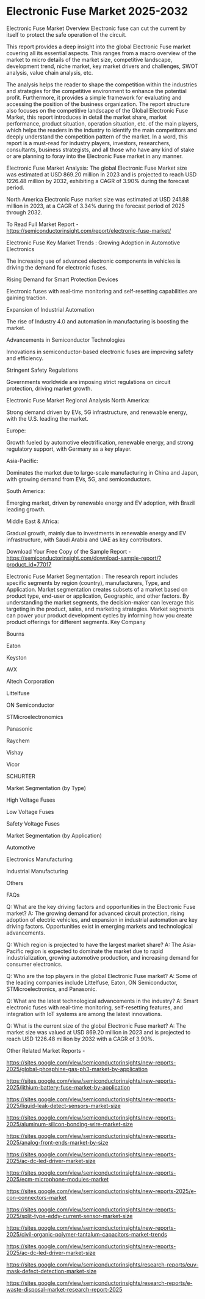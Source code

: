 <h1>Electronic Fuse Market 2025-2032</h1>
Electronic Fuse Market Overview
Electronic fuse can cut the current by itself to protect the safe operation of the circuit.

This report provides a deep insight into the global Electronic Fuse market covering all its essential aspects. This ranges from a macro overview of the market to micro details of the market size, competitive landscape, development trend, niche market, key market drivers and challenges, SWOT analysis, value chain analysis, etc.

The analysis helps the reader to shape the competition within the industries and strategies for the competitive environment to enhance the potential profit. Furthermore, it provides a simple framework for evaluating and accessing the position of the business organization. The report structure also focuses on the competitive landscape of the Global Electronic Fuse Market, this report introduces in detail the market share, market performance, product situation, operation situation, etc. of the main players, which helps the readers in the industry to identify the main competitors and deeply understand the competition pattern of the market.
In a word, this report is a must-read for industry players, investors, researchers, consultants, business strategists, and all those who have any kind of stake or are planning to foray into the Electronic Fuse market in any manner.

Electronic Fuse Market Analysis:
The global Electronic Fuse Market size was estimated at USD 869.20 million in 2023 and is projected to reach USD 1226.48 million by 2032, exhibiting a CAGR of 3.90% during the forecast period.

North America Electronic Fuse market size was estimated at USD 241.88 million in 2023, at a CAGR of 3.34% during the forecast period of 2025 through 2032.


To Read Full Market Report - https://semiconductorinsight.com/report/electronic-fuse-market/


Electronic Fuse Key Market Trends  :
Growing Adoption in Automotive Electronics

The increasing use of advanced electronic components in vehicles is driving the demand for electronic fuses.

Rising Demand for Smart Protection Devices

Electronic fuses with real-time monitoring and self-resetting capabilities are gaining traction.

Expansion of Industrial Automation

The rise of Industry 4.0 and automation in manufacturing is boosting the market.

Advancements in Semiconductor Technologies

Innovations in semiconductor-based electronic fuses are improving safety and efficiency.

Stringent Safety Regulations

Governments worldwide are imposing strict regulations on circuit protection, driving market growth.

Electronic Fuse Market Regional Analysis 
North America:

Strong demand driven by EVs, 5G infrastructure, and renewable energy, with the U.S. leading the market.

Europe:

Growth fueled by automotive electrification, renewable energy, and strong regulatory support, with Germany as a key player.

Asia-Pacific:

Dominates the market due to large-scale manufacturing in China and Japan, with growing demand from EVs, 5G, and semiconductors.

South America:

Emerging market, driven by renewable energy and EV adoption, with Brazil leading growth.

Middle East & Africa:

Gradual growth, mainly due to investments in renewable energy and EV infrastructure, with Saudi Arabia and UAE as key contributors.

Download Your Free Copy of the Sample Report - https://semiconductorinsight.com/download-sample-report/?product_id=77017

Electronic Fuse Market Segmentation :
The research report includes specific segments by region (country), manufacturers, Type, and Application. Market segmentation creates subsets of a market based on product type, end-user or application, Geographic, and other factors. By understanding the market segments, the decision-maker can leverage this targeting in the product, sales, and marketing strategies. Market segments can power your product development cycles by informing how you create product offerings for different segments.
Key Company

Bourns

Eaton

Keyston

AVX

Altech Corporation

Littelfuse

ON Semiconductor

STMicroelectronomics

Panasonic

Raychem

Vishay

Vicor

SCHURTER

Market Segmentation (by Type)

High Voltage Fuses

Low Voltage Fuses

Safety Voltage Fuses

Market Segmentation (by Application)

Automotive

Electronics Manufacturing

Industrial Manufacturing

Others


FAQs
 

Q: What are the key driving factors and opportunities in the Electronic Fuse market?
A: The growing demand for advanced circuit protection, rising adoption of electric vehicles, and expansion in industrial automation are key driving factors. Opportunities exist in emerging markets and technological advancements.


Q: Which region is projected to have the largest market share?
A: The Asia-Pacific region is expected to dominate the market due to rapid industrialization, growing automotive production, and increasing demand for consumer electronics.


Q: Who are the top players in the global Electronic Fuse market?
A: Some of the leading companies include Littelfuse, Eaton, ON Semiconductor, STMicroelectronics, and Panasonic.


Q: What are the latest technological advancements in the industry?
A: Smart electronic fuses with real-time monitoring, self-resetting features, and integration with IoT systems are among the latest innovations.


Q: What is the current size of the global Electronic Fuse market?
A: The market size was valued at USD 869.20 million in 2023 and is projected to reach USD 1226.48 million by 2032 with a CAGR of 3.90%.


Other Related Market Reports - 

https://sites.google.com/view/semiconductorinsights/new-reports-2025/global-phosphine-gas-ph3-market-by-application

https://sites.google.com/view/semiconductorinsights/new-reports-2025/lithium-battery-fuse-market-by-application

https://sites.google.com/view/semiconductorinsights/new-reports-2025/liquid-leak-detect-sensors-market-size

https://sites.google.com/view/semiconductorinsights/new-reports-2025/aluminum-silicon-bonding-wire-market-size

https://sites.google.com/view/semiconductorinsights/new-reports-2025/analog-front-ends-market-by-size

https://sites.google.com/view/semiconductorinsights/new-reports-2025/ac-dc-led-driver-market-size

https://sites.google.com/view/semiconductorinsights/new-reports-2025/ecm-microphone-modules-market

https://sites.google.com/view/semiconductorinsights/new-reports-2025/e-con-connectors-market

https://sites.google.com/view/semiconductorinsights/new-reports-2025/split-type-eddy-current-sensor-market-size

https://sites.google.com/view/semiconductorinsights/new-reports-2025/civil-organic-polymer-tantalum-capacitors-market-trends

https://sites.google.com/view/semiconductorinsights/new-reports-2025/ac-dc-led-driver-market-size

https://sites.google.com/view/semiconductorinsights/research-reports/euv-mask-defect-detection-market-size

https://sites.google.com/view/semiconductorinsights/research-reports/e-waste-disposal-market-research-report-2025
